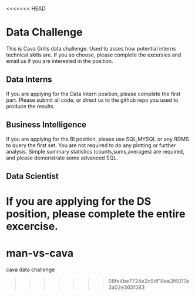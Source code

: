 <<<<<<< HEAD
# Data Challenge
This is Cava Grills data challenge. Used to asses how potential interns technical skills are.
If you so choose, please complete the excersies and email us if you are interested in the position. 

## Data Interns
If you are applying for the Data Intern position, please complete the first part. Please submit all code, or direct us to the github repo you used to produce the results.

## Business Intelligence
If you are applying for the BI position, please use SQL,MYSQL or any RDMS to query the first set. You are not required to do any plotting or further analysis. Simple summary statistics (counts,sums,averages) are required, and please demonstrate some advanced SQL.

## Data Scientist
If you are applying for the DS position, please complete the entire excercise.
=======
# man-vs-cava
cava data challenge
>>>>>>> 08fe4be7724e2c9df18ea3f6017a3a02e365f583
